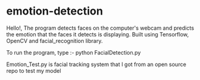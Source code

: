 # emotion-detection
Hello!,
The program detects faces on the computer's webcam and predicts the emotion that the faces it detects is displaying.
Built using Tensorflow, OpenCV and facial_recognition library.

To run the program, type :- python FacialDetection.py

Emotion_Test.py is facial tracking system that I got from an open source repo to test my model
